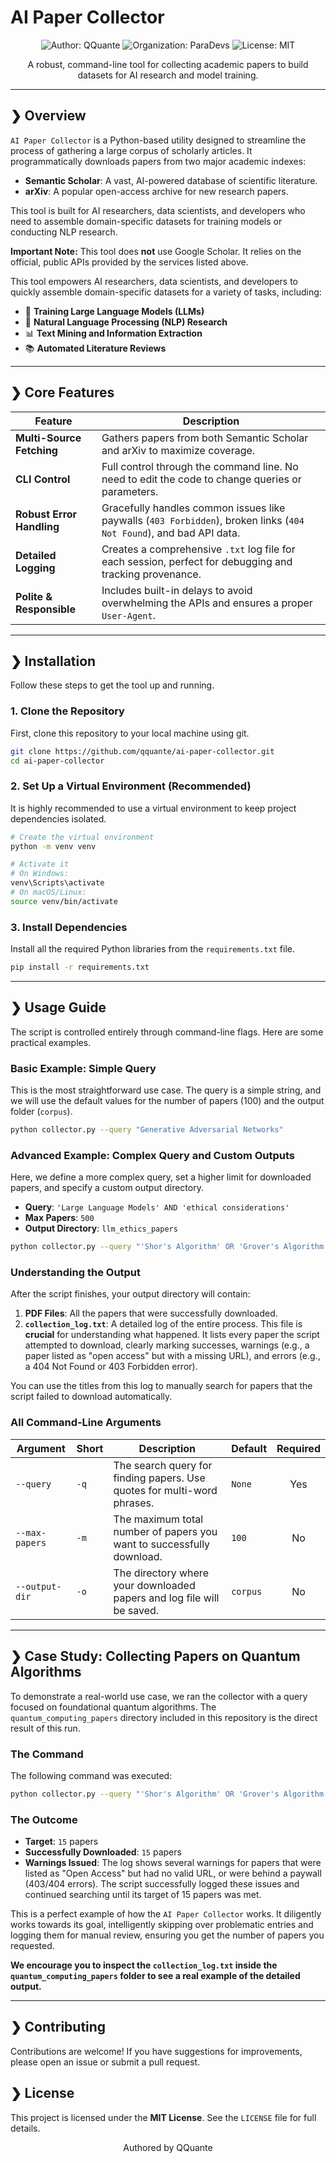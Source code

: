 # AI Paper Collector

<div align="center">
  <img src="https://img.shields.io/badge/Author-QQuante-blue.svg" alt="Author: QQuante" />
  <img src="https://img.shields.io/badge/Organization-Quante_ParaDevs-lightgrey.svg" alt="Organization: ParaDevs" />
  <img src="https://img.shields.io/badge/License-MIT-green.svg" alt="License: MIT" />
</div>

<p align="center">
  A robust, command-line tool for collecting academic papers to build datasets for AI research and model training.
</p>

---

## ❯ Overview

`AI Paper Collector` is a Python-based utility designed to streamline the process of gathering a large corpus of scholarly articles. It programmatically downloads papers from two major academic indexes:

-   **Semantic Scholar**: A vast, AI-powered database of scientific literature.
-   **arXiv**: A popular open-access archive for new research papers.

This tool is built for AI researchers, data scientists, and developers who need to assemble domain-specific datasets for training models or conducting NLP research.

**Important Note:** This tool does **not** use Google Scholar. It relies on the official, public APIs provided by the services listed above.

This tool empowers AI researchers, data scientists, and developers to quickly assemble domain-specific datasets for a variety of tasks, including:

-   🤖 **Training Large Language Models (LLMs)**
-   🧠 **Natural Language Processing (NLP) Research**
-   📊 **Text Mining and Information Extraction**
-   📚 **Automated Literature Reviews**

---

## ❯ Core Features

| Feature                 | Description                                                                                              |
| ----------------------- | -------------------------------------------------------------------------------------------------------- |
| **Multi-Source Fetching** | Gathers papers from both Semantic Scholar and arXiv to maximize coverage.                                |
| **CLI Control**         | Full control through the command line. No need to edit the code to change queries or parameters.       |
| **Robust Error Handling** | Gracefully handles common issues like paywalls (`403 Forbidden`), broken links (`404 Not Found`), and bad API data. |
| **Detailed Logging**    | Creates a comprehensive `.txt` log file for each session, perfect for debugging and tracking provenance. |
| **Polite & Responsible**  | Includes built-in delays to avoid overwhelming the APIs and ensures a proper `User-Agent`.             |

---

## ❯ Installation

Follow these steps to get the tool up and running.

### 1. Clone the Repository
First, clone this repository to your local machine using git.

```bash
git clone https://github.com/qquante/ai-paper-collector.git
cd ai-paper-collector
```

### 2. Set Up a Virtual Environment (Recommended)
It is highly recommended to use a virtual environment to keep project dependencies isolated.

```bash
# Create the virtual environment
python -m venv venv

# Activate it
# On Windows:
venv\Scripts\activate
# On macOS/Linux:
source venv/bin/activate
```

### 3. Install Dependencies
Install all the required Python libraries from the `requirements.txt` file.

```bash
pip install -r requirements.txt
```

---

## ❯ Usage Guide

The script is controlled entirely through command-line flags. Here are some practical examples.

### Basic Example: Simple Query
This is the most straightforward use case. The query is a simple string, and we will use the default values for the number of papers (100) and the output folder (`corpus`).

```bash
python collector.py --query "Generative Adversarial Networks"
```

### Advanced Example: Complex Query and Custom Outputs
Here, we define a more complex query, set a higher limit for downloaded papers, and specify a custom output directory.

-   **Query**: `'Large Language Models' AND 'ethical considerations'`
-   **Max Papers**: `500`
-   **Output Directory**: `llm_ethics_papers`

```bash
python collector.py --query "'Shor's Algorithm' OR 'Grover's Algorithm'" --max-papers 500 --output-dir "quantum_computing_papers"
```

### Understanding the Output
After the script finishes, your output directory will contain:

1.  **PDF Files**: All the papers that were successfully downloaded.
2.  **`collection_log.txt`**: A detailed log of the entire process. This file is **crucial** for understanding what happened. It lists every paper the script attempted to download, clearly marking successes, warnings (e.g., a paper listed as "open access" but with a missing URL), and errors (e.g., a 404 Not Found or 403 Forbidden error).

You can use the titles from this log to manually search for papers that the script failed to download automatically.

### All Command-Line Arguments

| Argument           | Short | Description                                                                 | Default    | Required |
| ------------------ | ----- | --------------------------------------------------------------------------- | ---------- | :------: |
| `--query`          | `-q`  | The search query for finding papers. Use quotes for multi-word phrases.     | `None`     |   Yes    |
| `--max-papers`     | `-m`  | The maximum total number of papers you want to successfully download.       | `100`      |    No    |
| `--output-dir`     | `-o`  | The directory where your downloaded papers and log file will be saved.      | `corpus`   |    No    |

---

## ❯ Case Study: Collecting Papers on Quantum Algorithms

To demonstrate a real-world use case, we ran the collector with a query focused on foundational quantum algorithms. The `quantum_computing_papers` directory included in this repository is the direct result of this run.

### The Command

The following command was executed:
```bash
python collector.py --query "'Shor's Algorithm' OR 'Grover's Algorithm'" --max-papers 15 --output-dir "quantum_computing_papers"
```

### The Outcome

-   **Target**: `15` papers
-   **Successfully Downloaded**: `15` papers
-   **Warnings Issued**: The log shows several warnings for papers that were listed as "Open Access" but had no valid URL, or were behind a paywall (403/404 errors). The script successfully logged these issues and continued searching until its target of 15 papers was met.

This is a perfect example of how the `AI Paper Collector` works. It diligently works towards its goal, intelligently skipping over problematic entries and logging them for manual review, ensuring you get the number of papers you requested.

**We encourage you to inspect the `collection_log.txt` inside the `quantum_computing_papers` folder to see a real example of the detailed output.**

---

## ❯ Contributing

Contributions are welcome! If you have suggestions for improvements, please open an issue or submit a pull request.

## ❯ License

This project is licensed under the **MIT License**. See the `LICENSE` file for full details.

<div align="center">
  Authored by QQuante
</div> 